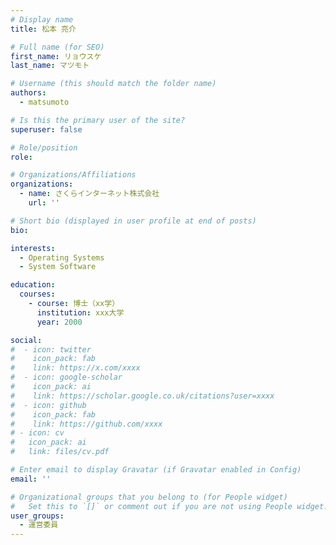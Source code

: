 ```yaml
---
# Display name
title: 松本 亮介

# Full name (for SEO)
first_name: リョウスケ
last_name: マツモト

# Username (this should match the folder name)
authors:
  - matsumoto

# Is this the primary user of the site?
superuser: false

# Role/position
role: 

# Organizations/Affiliations
organizations:
  - name: さくらインターネット株式会社
    url: ''

# Short bio (displayed in user profile at end of posts)
bio:

interests:
  - Operating Systems
  - System Software

education:
  courses:
    - course: 博士（xx学）
      institution: xxx大学
      year: 2000

social:
#  - icon: twitter
#    icon_pack: fab
#    link: https://x.com/xxxx
#  - icon: google-scholar
#    icon_pack: ai
#    link: https://scholar.google.co.uk/citations?user=xxxx
#  - icon: github
#    icon_pack: fab
#    link: https://github.com/xxxx
# - icon: cv
#   icon_pack: ai
#   link: files/cv.pdf

# Enter email to display Gravatar (if Gravatar enabled in Config)
email: ''

# Organizational groups that you belong to (for People widget)
#   Set this to `[]` or comment out if you are not using People widget.
user_groups:
  - 運営委員
---
```


